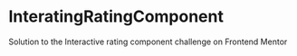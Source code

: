 # InteratingRatingComponent
Solution to the Interactive rating component challenge on Frontend Mentor
